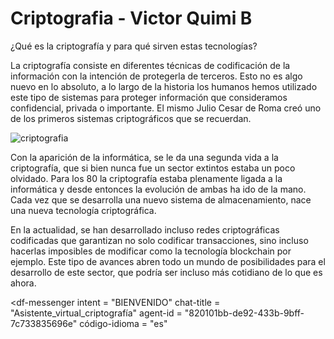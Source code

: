 # **Criptografia - Victor Quimi B**

¿Qué es la criptografía y para qué sirven estas tecnologías?
  
La criptografía consiste en diferentes técnicas de codificación de la información con la intención de protegerla de terceros. Esto no es algo nuevo en lo absoluto, a lo largo de la historia los humanos hemos utilizado este tipo de sistemas para proteger información que consideramos confidencial, privada o importante. El mismo Julio Cesar de Roma creó uno de los primeros sistemas criptográficos que se recuerdan.


![criptografia](https://tecnologia-informatica.com/wp-content/uploads/2018/02/que-es-criptografia-1.jpg)


Con la aparición de la informática, se le da una segunda vida a la criptografía, que si bien nunca fue un sector extintos estaba un poco olvidado. Para los 80 la criptografía estaba plenamente ligada a la informática y desde entonces la evolución de ambas ha ido de la mano. Cada vez que se desarrolla una nuevo sistema de almacenamiento, nace una nueva tecnología criptográfica.

En la actualidad, se han desarrollado incluso redes criptográficas codificadas que garantizan no solo codificar transacciones, sino incluso hacerlas imposibles de modificar como la tecnología blockchain por ejemplo. Este tipo de avances abren todo un mundo de posibilidades para el desarrollo de este sector, que podría ser incluso más cotidiano de lo que es ahora.



<script src = "https://www.gstatic.com/dialogflow-console/fast/messenger/bootstrap.js?v=1"> </script>
<df-messenger
  intent = "BIENVENIDO"
  chat-title = "Asistente_virtual_criptografía"
  agent-id = "820101bb-de92-433b-9bff-7c733835696e"
  código-idioma = "es"
> </df-messenger>






